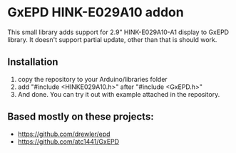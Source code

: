 # GxEPD HINK-E029A10 addon
This small library adds support for 2.9" HINK-E029A10-A1 display to GxEPD library. It doesn't support partial update, other than that is should work. 

## Installation
1. copy the repository to your Arduino/libraries folder
2. add "#include <HINKE029A10.h>" after "#include <GxEPD.h>"
3. And done. You can try it out with example attached in the repository.

## Based mostly on these projects:
- https://github.com/drewler/epd
- https://github.com/atc1441/GxEPD
